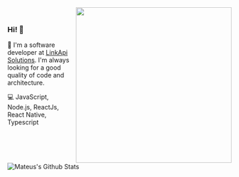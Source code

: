 <img align="right" src="https://user-images.githubusercontent.com/30202634/89540902-0da24b80-d7d4-11ea-9614-ccf4bf42dfc6.png" width="350"/>

<br/>

### Hi! 👋

🚀 I'm a software developer at [LinkApi Solutions](https://linkapi.solutions/). I'm always looking for a good quality of code and architecture.

💻 JavaScript, Node.js, ReactJs, React Native, Typescript

<br />

<img align="center" alt="Mateus's Github Stats" src="https://github-readme-stats.codestackr.vercel.app/api?username=mateus4k&show_icons=true&hide_border=true&theme=dark" />

